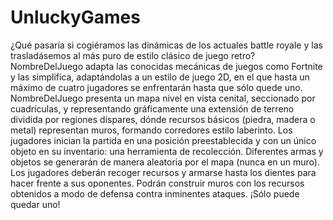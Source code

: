 # UnluckyGames
¿Qué pasaría si cogiéramos las dinámicas de los actuales battle royale y las trasladásemos al más puro de estilo clásico de juego retro?
NombreDelJuego adapta las conocidas mecánicas de juegos como Fortnite y las simplifica, adaptándolas a un estilo de juego 2D, en el que hasta un máximo de cuatro jugadores se enfrentarán hasta que sólo quede uno. 
NombreDelJuego presenta un mapa nivel en vista cenital, seccionado por cuadrículas, y representando gráficamente una extensión de terreno dividida por regiones dispares, dónde recursos básicos (piedra, madera o metal) representan muros, formando corredores estilo laberinto.
Los jugadores inician la partida en una posición preestablecida y con un único objeto en su inventario: una herramienta de recolección. Diferentes armas y objetos se generarán de manera aleatoria por el mapa (nunca en un muro). 
Los jugadores deberán recoger recursos y armarse hasta los dientes para hacer frente a sus oponentes. Podrán construir muros con los recursos obtenidos a modo de defensa contra inminentes ataques. 
¡Sólo puede quedar uno!
